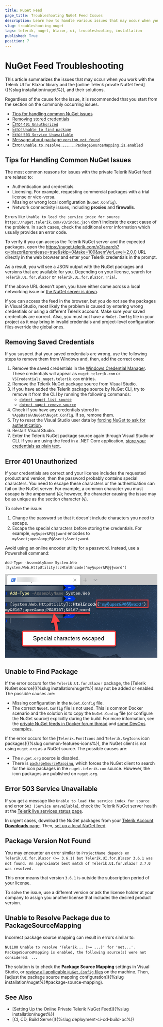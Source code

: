 ```yaml
---
title: NuGet Feed
page_title: Troubleshooting NuGet Feed Issues
description: Learn how to handle various issues that may occur when you work with the Telerik UI for Blazor library and the NuGet installation approach.
slug: troubleshooting-nuget
tags: telerik, nuget, blazor, ui, troubleshooting, installation
published: True
position: 7
---
```


# NuGet Feed Troubleshooting

This article summarizes the issues that may occur when you work with the Telerik UI for Blazor library and the [online Telerik private NuGet feed]({%slug installation/nuget%}), and their solutions.

Regardless of the cause for the issue, it is recommended that you start from the section on the commonly occurring issues.

* [Tips for handling common NuGet issues](#tips-for-handling-common-nuget-issues)
* [Removing stored credentials](#removing-saved-credentials)
* [Error `401 Unauthorized`](#error-401-unauthorized)
* [Error `Unable to find package`](#unable-to-find-package)
* [Error `503 Service Unavailable`](#error-503-service-unavailable)
* [Message about package `version not found`](#package-version-not-found)
* [Error `Unable to resolve ... . PackageSourceMapping is enabled`](#unable-to-resolve-package-due-to-packagesourcemapping)

## Tips for Handling Common NuGet Issues

The most common reasons for issues with the private Telerik NuGet feed are related to:

* Authentication and credentials.
* Licensing. For example, requesting commercial packages with a trial license or vice-versa.
* Missing or wrong local configuration (`NuGet.Config`).
* Network connectivity issues, including **proxies** and **firewalls**.

Errors like `Unable to load the service index for source https://nuget.telerik.com/v3/index.json` don't indicate the exact cause of the problem. In such cases, check the additional error information which usually provides an error code.

To verify if you can access the Telerik NuGet server and the expected packages, open the https://nuget.telerik.com/v3/search?q=blazor&prerelease=true&skip=0&take=100&semVerLevel=2.0.0 URL directly in the web browser and enter your Telerik credentials in the prompt.

As a result, you will see a JSON output with the NuGet packages and versions that are available for you. Depending on your license, search for `Telerik.UI.for.Blazor` or `Telerik.UI.for.Blazor.Trial`.

If the above URL doesn't open, you have either come across a local networking issue or [the NuGet server is down](#error-503-service-unavailable).

If you can access the feed in the browser, but you do not see the packages in Visual Studio, most likely the problem is caused by entering wrong credentials or using a different Telerik account. Make sure your saved credentials are correct. Also, you must not have a `NuGet.Config` file in your project as it may bring in invalid credentials and project-level configuration files override the global ones.

## Removing Saved Credentials

If you suspect that your saved credentials are wrong, use the following steps to remove them from Windows and, then, add the correct ones:

1. Remove the saved credentials in the [Windows Credential Manager](https://support.microsoft.com/en-us/windows/accessing-credential-manager-1b5c916a-6a16-889f-8581-fc16e8165ac0). These credentials will appear as `nuget.telerik.com` or `VSCredentials_nuget.telerik.com` entries.
2. Remove the Telerik NuGet package source from Visual Studio.
3. If you have added the Telerik  package source by NuGet CLI, try to remove it from the CLI by running the following commands:
    * [`dotnet nuget list source`](https://docs.microsoft.com/en-us/dotnet/core/tools/dotnet-nuget-list-source)
    * [`dotnet nuget remove source`](https://docs.microsoft.com/en-us/dotnet/core/tools/dotnet-nuget-remove-source)
4. Check if you have any credentials stored in `%AppData%\NuGet\Nuget.Config`. If so, remove them.
5. Try to reset the Visual Studio user data by [forcing NuGet to ask for authentication](https://stackoverflow.com/questions/43550797/how-to-force-nuget-to-ask-for-authentication-when-connecting-to-a-private-feed).
6. Restart Visual Studio.
7. Enter the Telerik NuGet package source again through Visual Studio or CLI. If you are using the feed in a .NET Core application, [store your credentials as plain text](#store-credentials-in-clear-text-for-the-telerik-nuget-feed).

## Error 401 Unauthorized

If your credentials are correct and your license includes the requested product and version, then the password probably contains special characters. You need to escape these characters or the authentication can fail on the NuGet server. For example, a common character you must escape is the ampersand (`&`); however, the character causing the issue may be as unique as the section character (`§`).

To solve the issue:

1. Change the password so that it doesn't include characters you need to escape.
2. Escape the special characters before storing the credentials. For example, `my§uper&P@§§word` encodes to `my&sect;uper&amp;P@&sect;&sect;word`.

Avoid using an online encoder utility for a password. Instead, use a Powershell command:

```
Add-Type -AssemblyName System.Web
[System.Web.HttpUtility]::HtmlEncode('my§uper&P@§§word')
```

![Powershell Encoding](images/encode-passwords-with-powershell.png)

## Unable to Find Package

If the error occurs for the `Telerik.UI.for.Blazor` package, the [Telerik NuGet source]({%slug installation/nuget%}) may not be added or enabled. The possible causes are:

* Missing configuration in the `NuGet.Config` file.
* The correct `NuGet.Config` file is not used. This is common Docker scenario and the solution is to copy the `NuGet.Config` file (or configure the NuGet source) explicitly during the build. For more information, see the [private NuGet feeds in Docker forum thread](https://www.telerik.com/forums/can-the-telerik-blazor-and-asp-net-tools-be-used-in-a-docker-container) and [some DevOps examples](https://github.com/LanceMcCarthy/DevOpsExamples).

If the error occurs for the [`Telerik.FontIcons` and `Telerik.SvgIcons` icon packages]({%slug common-features-icons%}), the NuGet client is not using `nuget.org` as a NuGet source. The possible causes are:

* The `nuget.org` source is disabled.
* There is [`packageSourceMapping`](https://learn.microsoft.com/en-us/nuget/consume-packages/package-source-mapping), which forces the NuGet client to search for the icon packages in the `nuget.telerik.com` source. However, the icon packages are published on `nuget.org`.

## Error 503 Service Unavailable

If you get a message like `Unable to load the service index for source` and error `503 (Service unavailable`), check the Telerik NuGet server health at the [Telerik live services status page](https://status.telerik.com/).

In urgent cases, download the NuGet packages from your [Telerik Account **Downloads** page](https://www.telerik.com/account/downloads/). Then, [set up a local NuGet feed](https://learn.microsoft.com/en-us/nuget/hosting-packages/local-feeds).

## Package Version Not Found

You may encounter an error similar to `ProjectName depends on Telerik.UI.for.Blazor (>= 3.6.1) but Telerik.UI.for.Blazor 3.6.1 was not found. An approximate best match of Telerik.UI.for.Blazor 3.7.0 was resolved.`

This error means that version `3.6.1` is outside the subscription period of your license.

To solve the issue, use a different version or ask the license holder at your company to assign you another license that includes the desired product version.

## Unable to Resolve Package due to PackageSourceMapping

Incorrect package source mapping can result in errors similar to:

`NU1100 Unable to resolve 'Telerik... (>= ...)' for 'net...'. PackageSourceMapping is enabled, the following source(s) were not considered: ...`

The solution is to check the **Package Source Mapping** settings in Visual Studio, or [review all applicable `NuGet.Config` files](https://learn.microsoft.com/en-us/nuget/consume-packages/configuring-nuget-behavior#config-file-locations-and-uses) on the machine. Then, [adjust the package source mapping configuration]({%slug installation/nuget%}#package-source-mapping).

## See Also

* [Setting Up the Online Private Telerik NuGet Feed]({%slug installation/nuget%})
* [CI, CD, Build Server]({%slug deployment-ci-cd-build-pc%})
